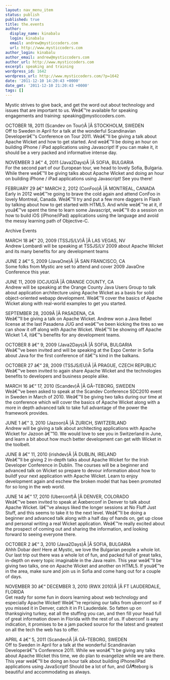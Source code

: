 ```yaml
---
layout: nav_menu_item
status: publish
published: true
title: the.events
author:
  display_name: kinabalu
  login: kinabalu
  email: andrew@mysticcoders.com
  url: http://www.mysticcoders.com
author_login: kinabalu
author_email: andrew@mysticcoders.com
author_url: http://www.mysticcoders.com
excerpt: speaking and training
wordpress_id: 1642
wordpress_url: http://www.mysticcoders.com/?p=1642
date: '2011-12-10 14:20:43 +0000'
date_gmt: '2011-12-10 21:20:43 +0000'
tags: []
---
```

<p>Mystic strives to give back, and get the word out about technology and issues that are important to us.  Weâ€™re available for speaking engagements and training: speaking@mysticcoders.com.</p>
<p>OCTOBER 18, 2011 (Scandev on Tour)Â |Â STOCKHOLM, SWEDEN<br />
Off to Sweden in April for a talk at the wonderful Scandinavian Developerâ€™s Conference on Tour 2011.  Weâ€™ll be giving a talk about Apache Wicket and how to get started.  And weâ€™ll be doing an hour on building iPhone / iPad applications using Javascript!  If you can make it, it should be a very packed and informative intense day.</p>
<p>NOVEMBER 3 â€“ 4, 2011 (Java2Days)Â |Â SOFIA, BULGARIA<br />
For the second part of our European tour, we head to lovely Sofia, Bulgaria.  While there weâ€™ll be giving talks about Apache Wicket and doing an hour on building iPhone / iPad applications using Javascript!  See you there!</p>
<p>FEBRUARY 29 â€“ MARCH 2, 2012 (ConFoo)Â |Â MONTREAL, CANADA<br />
Early in 2012 weâ€™re going to brave the cold again and attend ConFoo in lovely Montreal, Canada.  Weâ€™ll try and put a few more daggers in Flash by talking about how to get started with HTML5.  And while weâ€™re at it, if youâ€™ve spent the time to learn some Javascript, weâ€™ll do a session on how to build iOS (iPhone/iPad) applications using the language and avoid the messy learning path of Objective-C.</p>
<p>Archive Events</p>
<p>                    MARCH 18 â€“ 20, 2009 (TSSJS/LV)Â |Â LAS VEGAS, NV<br />
                    Andrew Lombardi will be speaking at TSSJS/LV 2009 about Apache Wicket and its many benefits for any development teams</p>
<p>                    JUNE 2 â€“ 5, 2009 (JavaOne)Â |Â SAN FRANCISCO, CA<br />
Some folks from Mystic are set to attend and cover 2009 JavaOne Conference this year.</p>
<p>                    JUNE 11, 2009 (OCJUG)Â |Â ORANGE COUNTY, CA<br />
Andrew will be speaking at the Orange County Java Users Group to talk about application architecture using Apache Wicket as a basis for solid object-oriented webapp development.  Weâ€™ll cover the basics of Apache Wicket along with real-world examples to get you started.</p>
<p>                    SEPTEMBER 28, 2009Â |Â PASADENA, CA<br />
Weâ€™ll be giving a talk on Apache Wicket.  Andrew won a Java Rebel license at the last Pasadena JUG and weâ€™ve been kicking the tires so we can show it off along with Apache Wicket.  Weâ€™ll be showing off Apache Wicket 1.4, itâ€™s benefits for any development teams.</p>
<p>OCTOBER 8 â€“ 9, 2009 (Java2Days)Â |Â SOFIA, BULGARIA<br />
Weâ€™ve been invited and will be speaking at the Expo Center in Sofia about Java for the first conference of itâ€™s kind in the balkans.</p>
<p>OCTOBER 27 â€“ 28, 2009 (TSSJS/EU)Â |Â PRAGUE, CZECH REPUBLIC<br />
Weâ€™ve been invited to again share Apache Wicket and the technologies benefits to developers and business people alike.</p>
<p>MARCH 16 â€“ 17, 2010 (Scandev)Â |Â GÃ–TEBORG, SWEDEN<br />
Weâ€™ve been asked to speak at the Scandev Conference SDC2010 event in Sweden in March of 2010.  Weâ€™ll be giving two talks during our time at the conference which will cover the basics of Apache Wicket along with a more in depth advanced talk to take full advantage of the power the framework provides.</p>
<p>JUNE 1 â€“ 3, 2010 (Jazoon)Â |Â ZURICH, SWITZERLAND<br />
Andrew will be giving a talk about architecting applications with Apache Wicket for Jazoon â€™10.  We would love to see you in Switzerland in June, and learn a bit about how much better development can get with Wicket in the toolbelt.</p>
<p>JUNE 8 â€“ 11, 2010 (irishdev)Â |Â DUBLIN, IRELAND<br />
Weâ€™ll be giving 2 in-depth talks about Apache Wicket for the Irish Developer Conference in Dublin.  The courses will be a beginner and advanced talk on Wicket so prepare to devour information about how to buildf your next application with Apache Wicket.  Learn to enjoy development again and eschew the broken model that has been promoted for so long in the web world.</p>
<p>JUNE 14 â€“ 17, 2010 (Uberconf)Â |Â DENVER, COLORADO<br />
Weâ€™ve been invited to speak at Ãœberconf in Denver to talk about Apache Wicket.  Iâ€™ve always liked the longer sessions at No Fluff Just Stuff, and this seems to take it to the next level.  Weâ€™ll be doing a beginner and advanced talk along with a half day of hands on, get up close and personal writing a real Wicket application.  Weâ€™re really excited about the prospect of coming out and sharing the information, and looking forward to seeing everyone there.</p>
<p>OCTOBER 2 â€“ 3, 2010 (Java2Days)Â |Â SOFIA, BULGARIA<br />
Ahhh Dobar den!  Here at Mystic, we love the Bulgarian people a whole lot.  Our last trip out there was a whole lot of fun, and packed full of great talks, in-depth on every topic imaginable in the Java realm.  This year weâ€™ll be giving two talks, one on Apache Wicket and another on HTML5.  If youâ€™re in the area, make sure and join us in Sofia and come hang out for a couple of days.</p>
<p>NOVEMBER 30 â€“ DECEMBER 3, 2010 (RWX 2010)Â |Â FT LAUDERDALE, FLORIDA<br />
Get ready for some fun in doors learning about web technology and especially Apache Wicket!  Weâ€™re reprising our talks from uberconf so if you missed it in Denver, catch it in Ft Lauderdale.  So fatten up on thanksgiving turkey, eat all the stuffing you can, and then fill your head full of great information down in Florida with the rest of us.  If uberconf is any indication, it promises to be a jam packed source for the latest and greatest on all the tech the web has to offer.</p>
<p>APRIL 4 â€“ 5, 2011 (Scandev)Â |Â GÃ–TEBORG, SWEDEN<br />
Off to Sweden in April for a talk at the wonderful Scandinavian Developerâ€™s Conference 2011.  While we wonâ€™t be giving any talks about Apache Wicket this time, we do plan to evangelize while we are there.  This year weâ€™ll be doing an hour talk about building iPhone/iPad applications using JavaScript!  Should be a lot of fun, and GÃ¶teborg is beautiful and accommodating as always.</p>
